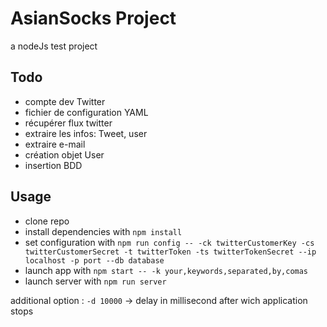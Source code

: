 # AsianSocks Project
a nodeJs test project

## Todo
- compte dev Twitter  
- fichier de configuration YAML  
- récupérer flux twitter  
- extraire les infos: Tweet, user  
- extraire e-mail  
- création objet User  
- insertion BDD  

## Usage
- clone repo
- install dependencies with `npm install` 
- set configuration with `npm run config -- -ck twitterCustomerKey -cs twitterCustomerSecret -t twitterToken -ts twitterTokenSecret --ip localhost -p port --db database`
- launch app with `npm start -- -k your,keywords,separated,by,comas`
- launch server with `npm run server`

additional option : `-d 10000` -> delay in millisecond after wich application stops